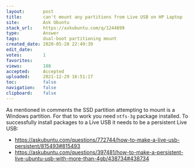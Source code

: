 ```yaml
---
layout:       post
title:        can't mount any partitions from Live USB on HP Laptop
site:         Ask Ubuntu
stack_url:    https://askubuntu.com/q/1244699
type:         Answer
tags:         dual-boot partitioning mount
created_date: 2020-05-28 22:49:39
edit_date:    
votes:        1
favorites:    
views:        188
accepted:     Accepted
uploaded:     2021-12-29 16:51:17
toc:          false
navigation:   false
clipboard:    false
---
```


As mentioned in comments the SSD partition attempting to mount is a Windows partition. For that to work you need `ntfs-3g` package installed. To successfully install packages to a Live USB it needs to be a persistent Live USB:

- https://askubuntu.com/questions/772744/how-to-make-a-live-usb-persistent/815493#815493
- https://askubuntu.com/questions/397481/how-to-make-a-persistent-live-ubuntu-usb-with-more-than-4gb/438734#438734

